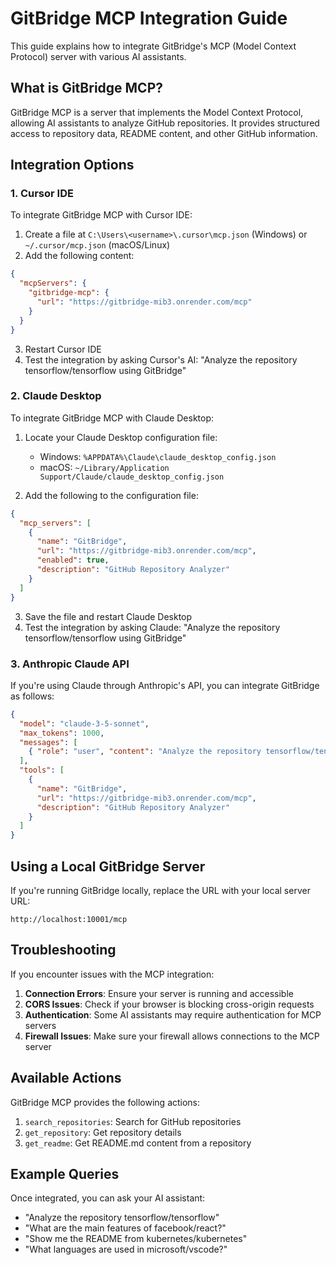 # GitBridge MCP Integration Guide

This guide explains how to integrate GitBridge's MCP (Model Context Protocol) server with various AI assistants.

## What is GitBridge MCP?

GitBridge MCP is a server that implements the Model Context Protocol, allowing AI assistants to analyze GitHub repositories. It provides structured access to repository data, README content, and other GitHub information.

## Integration Options

### 1. Cursor IDE

To integrate GitBridge MCP with Cursor IDE:

1. Create a file at `C:\Users\<username>\.cursor\mcp.json` (Windows) or `~/.cursor/mcp.json` (macOS/Linux)
2. Add the following content:

```json
{
  "mcpServers": {
    "gitbridge-mcp": {
      "url": "https://gitbridge-mib3.onrender.com/mcp"
    }
  }
}
```

3. Restart Cursor IDE
4. Test the integration by asking Cursor's AI: "Analyze the repository tensorflow/tensorflow using GitBridge"

### 2. Claude Desktop

To integrate GitBridge MCP with Claude Desktop:

1. Locate your Claude Desktop configuration file:
   - Windows: `%APPDATA%\Claude\claude_desktop_config.json`
   - macOS: `~/Library/Application Support/Claude/claude_desktop_config.json`

2. Add the following to the configuration file:

```json
{
  "mcp_servers": [
    {
      "name": "GitBridge",
      "url": "https://gitbridge-mib3.onrender.com/mcp",
      "enabled": true,
      "description": "GitHub Repository Analyzer"
    }
  ]
}
```

3. Save the file and restart Claude Desktop
4. Test the integration by asking Claude: "Analyze the repository tensorflow/tensorflow using GitBridge"

### 3. Anthropic Claude API

If you're using Claude through Anthropic's API, you can integrate GitBridge as follows:

```json
{
  "model": "claude-3-5-sonnet",
  "max_tokens": 1000,
  "messages": [
    { "role": "user", "content": "Analyze the repository tensorflow/tensorflow" }
  ],
  "tools": [
    {
      "name": "GitBridge",
      "url": "https://gitbridge-mib3.onrender.com/mcp",
      "description": "GitHub Repository Analyzer"
    }
  ]
}
```

## Using a Local GitBridge Server

If you're running GitBridge locally, replace the URL with your local server URL:

```
http://localhost:10001/mcp
```

## Troubleshooting

If you encounter issues with the MCP integration:

1. **Connection Errors**: Ensure your server is running and accessible
2. **CORS Issues**: Check if your browser is blocking cross-origin requests
3. **Authentication**: Some AI assistants may require authentication for MCP servers
4. **Firewall Issues**: Make sure your firewall allows connections to the MCP server

## Available Actions

GitBridge MCP provides the following actions:

1. `search_repositories`: Search for GitHub repositories
2. `get_repository`: Get repository details
3. `get_readme`: Get README.md content from a repository

## Example Queries

Once integrated, you can ask your AI assistant:

- "Analyze the repository tensorflow/tensorflow"
- "What are the main features of facebook/react?"
- "Show me the README from kubernetes/kubernetes"
- "What languages are used in microsoft/vscode?"
